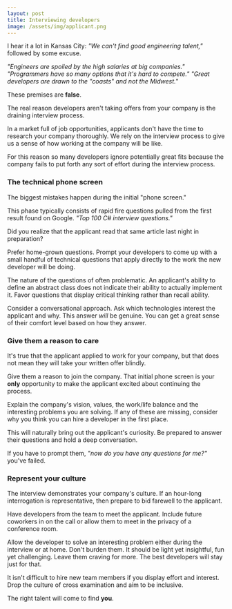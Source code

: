 ```yaml
---
layout: post
title: Interviewing developers
image: /assets/img/applicant.png
---
```


I hear it a lot in Kansas City: _"We can't find good engineering talent,"_ followed 
by some excuse. 

_"Engineers are spoiled by the high salaries at big companies."
"Programmers have so many options that it's hard to compete."
"Great developers are drawn to the "coasts" and not the Midwest."_

These premises are __false__.

The real reason developers aren't taking offers from your company 
is the draining interview process.

In a market full of job opportunities, applicants don't have the time 
to research your company thoroughly. We rely on the interview process 
to give us a sense of how working at the company will be like.

For this reason so many developers ignore potentially great 
fits because the company fails to put forth any sort of effort during 
the interview process.

### The technical phone screen

The biggest mistakes happen during the initial "phone screen." 

This phase typically consists of rapid fire questions pulled from 
the first result found on Google. _"Top 100 C# interview questions."_

Did you realize that the applicant read that same article last night 
in preparation?

Prefer home-grown questions. Prompt your developers to come up with 
a small handful of technical questions that apply directly to the work 
the new developer will be doing. 

The nature of the questions of often problematic. An applicant's ability to 
define an abstract class does not indicate their ability to 
actually implement it. Favor questions that display critical thinking 
rather than recall ability.

Consider a conversational approach. Ask which technologies 
interest the applicant and why. This answer _will_ be genuine. You can 
get a great sense of their comfort level based on how they answer.

### Give them a reason to care

It's true that the applicant applied to work for your company, 
but that does not mean they will take your written offer blindly.

Give them a reason to join the company. That initial phone screen is 
your __only__ opportunity to make the applicant excited about continuing 
the process. 

Explain the company's vision, values, the work/life balance and 
the interesting problems you are solving. If any of 
these are missing, consider why you think you can hire a developer 
in the first place.

This will naturally bring out the applicant's curiosity. Be 
prepared to answer their questions and hold a deep conversation.

If you have to prompt them, _"now do you have any questions for me?"_ 
you've failed. 

### Represent your culture

The interview demonstrates your company's culture. If an hour-long 
interrogation is representative, then prepare to bid farewell to the 
applicant.

Have developers from the team to meet the applicant. Include 
future coworkers in on the call or allow them to meet in the privacy 
of a conference room.

Allow the developer to solve an interesting problem either during the 
interview or at home. Don't burden them. It should be light yet 
insightful, fun yet challenging. Leave them craving for more. The best 
developers will stay just for that.

It isn't difficult to hire new team members if you display effort and 
interest.
Drop the culture of cross examination and aim to be inclusive. 

The right talent will come to find __you__.


